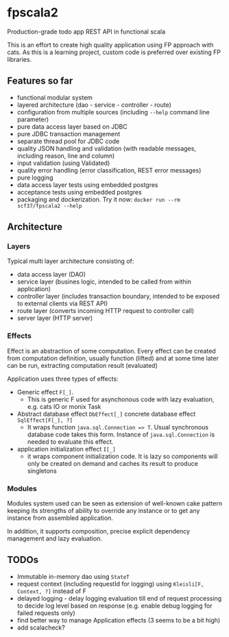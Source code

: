 # fpscala2
Production-grade todo app REST API in functional scala

This is an effort to create high quality application using FP approach with cats.
As this is a learning project, custom code is preferred over existing FP libraries.

## Features so far

- functional modular system
- layered architecture (dao - service - controller - route)
- configuration from multiple sources (including `--help` command line parameter)
- pure data access layer based on JDBC
- pure JDBC transaction management
- separate thread pool for JDBC code
- quality JSON handling and validation (with readable messages, including reason, line and column)
- input validation (using Validated)
- quality error handling (error classification, REST error messages)
- pure logging
- data access layer tests using embedded postgres
- acceptance tests using embedded postgres
- packaging and dockerization. Try it now: `docker run --rm scf37/fpscala2 --help`

## Architecture

### Layers

Typical multi layer architecture consisting of:
- data access layer (DAO)
- service layer (busines logic, intended to be called from within application)
- controller layer (includes transaction boundary, intended to be exposed to external clients via REST API)
- route layer (converts incoming HTTP request to controller call)
- server layer (HTTP server)

### Effects

Effect is an abstraction of some computation. 
Every effect can be created from computation definition, usually function (lifted) 
and at some time later can be run, extracting computation result (evaluated)

Application uses three types of effects:
- Generic effect `F[_]`. 
  - This is generic F used for asynchonous code with lazy evaluation, e.g. cats IO or monix Task
- Abstract database effect `DbEffect[_]` concrete database effect `SqlEffect[F[_], ?]`
  - It wraps function `java.sql.Connection => T`. Usual synchronous database code takes this form. Instance of `java.sql.Connection` is needed to evaluate this effect. 
- application initialization effect `I[_]`
  - it wraps component initialization code. It is lazy so components will only be created on demand and caches its result to produce singletons
  
### Modules

Modules system used can be seen as extension of well-known cake pattern keeping its strengths 
    of ability to override any instance or to get any instance from assembled application.
    
In addition, it supports composition, precise explicit dependency management and lazy evaluation.     

## TODOs

- Immutable in-memory dao using `StateT`
- request context (including requestId for logging) using `Kleisli[F, Context, ?]` instead of F
- delayed logging - delay logging evaluation till end of request processing to decide log level based on response (e.g. enable debug logging for failed requests only)
- find better way to manage Application effects (3 seems to be a bit high)
- add scalacheck?
